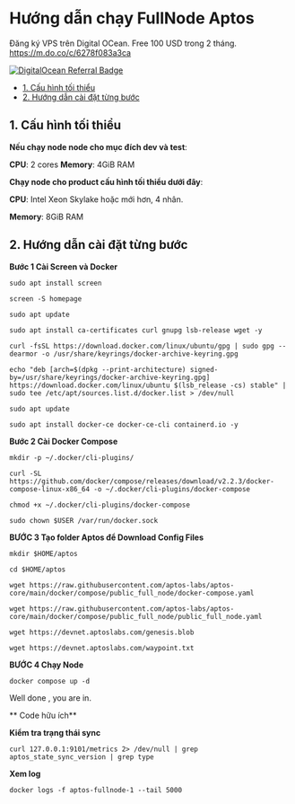 # Hướng dẫn chạy FullNode Aptos

Đăng ký VPS trên Digital OCean. Free 100 USD trong 2 tháng. 
https://m.do.co/c/6278f083a3ca

[![DigitalOcean Referral Badge](https://web-platforms.sfo2.cdn.digitaloceanspaces.com/WWW/Badge%201.svg)](https://www.digitalocean.com/?refcode=6278f083a3ca&utm_campaign=Referral_Invite&utm_medium=Referral_Program&utm_source=badge)

* [1. Cấu hình tối thiểu](#1-cau-hinh-toi-thieu)
* [2. Hướng dẫn cài đặt từng bước](#2-setup-guide-step-by-step)

## 1. Cấu hình tối thiểu

**Nếu chạy node node cho mục đích dev và test**:

**CPU**: 2 cores
**Memory**: 4GiB RAM

**Chạy node cho product cấu hình tối thiểu dưới đây**:

**CPU**: Intel Xeon Skylake hoặc mới hơn, 4 nhân.

**Memory**: 8GiB RAM

## 2. Hướng dẫn cài đặt từng bước

**Bước 1 Cài Screen và Docker**

```sudo apt install screen```

```screen -S homepage```

```sudo apt update```

```sudo apt install ca-certificates curl gnupg lsb-release wget -y```

```curl -fsSL https://download.docker.com/linux/ubuntu/gpg | sudo gpg --dearmor -o /usr/share/keyrings/docker-archive-keyring.gpg```

```echo "deb [arch=$(dpkg --print-architecture) signed-by=/usr/share/keyrings/docker-archive-keyring.gpg] https://download.docker.com/linux/ubuntu $(lsb_release -cs) stable" | sudo tee /etc/apt/sources.list.d/docker.list > /dev/null```

```sudo apt update```

```sudo apt install docker-ce docker-ce-cli containerd.io -y```


**Bước 2 Cài Docker Compose**

```mkdir -p ~/.docker/cli-plugins/```

```curl -SL https://github.com/docker/compose/releases/download/v2.2.3/docker-compose-linux-x86_64 -o ~/.docker/cli-plugins/docker-compose```

```chmod +x ~/.docker/cli-plugins/docker-compose```

```sudo chown $USER /var/run/docker.sock```

**BƯỚC 3 Tạo folder Aptos để Download Config Files**

```mkdir $HOME/aptos```

```cd $HOME/aptos```

```wget https://raw.githubusercontent.com/aptos-labs/aptos-core/main/docker/compose/public_full_node/docker-compose.yaml```

```wget https://raw.githubusercontent.com/aptos-labs/aptos-core/main/docker/compose/public_full_node/public_full_node.yaml```

```wget https://devnet.aptoslabs.com/genesis.blob```

```wget https://devnet.aptoslabs.com/waypoint.txt```

  **BƯỚC 4 Chạy Node**

```docker compose up -d```

Well done , you are in.

** Code hữu ích**

**Kiểm tra trạng thái sync**

```curl 127.0.0.1:9101/metrics 2> /dev/null | grep aptos_state_sync_version | grep type```

**Xem log**

```docker logs -f aptos-fullnode-1 --tail 5000```
